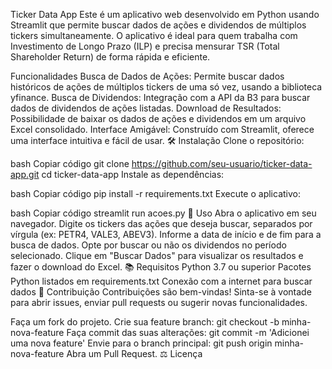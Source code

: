  Ticker Data App
Este é um aplicativo web desenvolvido em Python usando Streamlit que permite buscar dados de ações e dividendos de múltiplos tickers simultaneamente. O aplicativo é ideal para quem trabalha com Investimento de Longo Prazo (ILP) e precisa mensurar TSR (Total Shareholder Return) de forma rápida e eficiente.

 Funcionalidades
Busca de Dados de Ações: Permite buscar dados históricos de ações de múltiplos tickers de uma só vez, usando a biblioteca yfinance.
Busca de Dividendos: Integração com a API da B3 para buscar dados de dividendos de ações listadas.
Download de Resultados: Possibilidade de baixar os dados de ações e dividendos em um arquivo Excel consolidado.
Interface Amigável: Construído com Streamlit, oferece uma interface intuitiva e fácil de usar.
🛠 Instalação
Clone o repositório:

bash
Copiar código
git clone https://github.com/seu-usuario/ticker-data-app.git
cd ticker-data-app
Instale as dependências:

bash
Copiar código
pip install -r requirements.txt
Execute o aplicativo:

bash
Copiar código
streamlit run acoes.py
📄 Uso
Abra o aplicativo em seu navegador.
Digite os tickers das ações que deseja buscar, separados por vírgula (ex: PETR4, VALE3, ABEV3).
Informe a data de início e de fim para a busca de dados.
Opte por buscar ou não os dividendos no período selecionado.
Clique em "Buscar Dados" para visualizar os resultados e fazer o download do Excel.
📚 Requisitos
Python 3.7 ou superior
Pacotes Python listados em requirements.txt
Conexão com a internet para buscar dados
📝 Contribuição
Contribuições são bem-vindas! Sinta-se à vontade para abrir issues, enviar pull requests ou sugerir novas funcionalidades.

Faça um fork do projeto.
Crie sua feature branch: git checkout -b minha-nova-feature
Faça commit das suas alterações: git commit -m 'Adicionei uma nova feature'
Envie para o branch principal: git push origin minha-nova-feature
Abra um Pull Request.
⚖️ Licença
